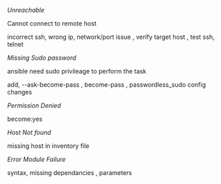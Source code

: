*Unreachable*

Cannot connect to remote host 

incorrect ssh, wrong ip, network/port issue , verify target host , test ssh, telnet 

*Missing Sudo password*

ansible need sudo privileage to perform the task 

add, --ask-become-pass , become-pass , passwordless_sudo config changes 

*Permission Denied*

become:yes 

*Host Not found* 

missing host in inventory file 

*Error Module Failure*

syntax, missing dependancies , parameters 

